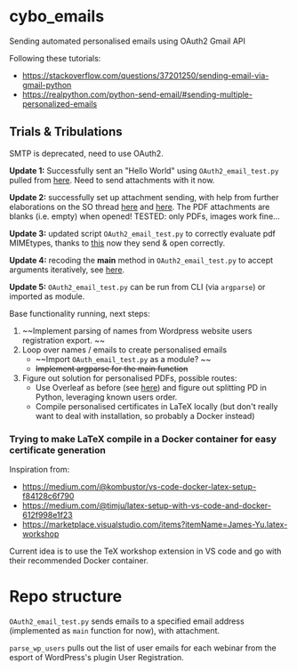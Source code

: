 # cybo_emails
Sending automated personalised emails using OAuth2 Gmail API

Following these tutorials: 
 - https://stackoverflow.com/questions/37201250/sending-email-via-gmail-python 
 - https://realpython.com/python-send-email/#sending-multiple-personalized-emails 

 ## Trials & Tribulations
 SMTP is deprecated, need to use OAuth2. 

 **Update 1:** Successfully sent an "Hello World" using `OAuth2_email_test.py` pulled from [here](https://stackoverflow.com/a/40942045/7722773). Need to send attachments with it now. 

**Update 2:** successfully set up attachment sending, with help from further elaborations on the SO thread [here](https://stackoverflow.com/a/43379469/7722773) and [here](https://stackoverflow.com/a/49620786/7722773). The PDF attachments are blanks (i.e. empty) when opened! TESTED: only PDFs, images work fine...

**Update 3:** updated script `OAuth2_email_test.py` to correctly evaluate pdf MIMEtypes, thanks to [this](https://stackoverflow.com/a/11921241/7722773) now they send & open correctly. 

**Update 4:** recoding the __main__ method in `OAuth2_email_test.py` to accept arguments iteratively, see [here](https://stackoverflow.com/a/42747728/7722773). 

**Update 5:** `OAuth2_email_test.py` can be run from CLI (via `argparse`) or imported as module.  

Base functionality running, next steps: 
 1. ~~Implement parsing of names from Wordpress website users registration export. ~~
 2. Loop over names / emails to create personalised emails
    - ~~Import `OAuth_email_test.py` as a module? ~~
    - ~~Implement argparse for the main function~~
 3. Figure out solution for personalised PDFs, possible routes: 
    - Use Overleaf as before (see [here](https://www.overleaf.com/project/660fa8e25e8920231dabd66e)) and figure out splitting PD in Python, leveraging known users order. 
    - Compile personalised certificates in LaTeX locally (but don't really want to deal with installation, so probably a Docker instead)

### Trying to make LaTeX compile in a Docker container for easy certificate generation
Inspiration from: 
 - https://medium.com/@kombustor/vs-code-docker-latex-setup-f84128c6f790 
 - https://medium.com/@timju/latex-setup-with-vs-code-and-docker-612f998e1f23 
 - https://marketplace.visualstudio.com/items?itemName=James-Yu.latex-workshop 

Current idea is to use the TeX workshop extension in VS code and go with their recommended Docker container. 

# Repo structure
`OAuth2_email_test.py` sends emails to a specified email address (implemented as `main` function for now), with attachment. 

`parse_wp_users` pulls out the list of user emails for each webinar from the esport of WordPress's plugin User Registration. 